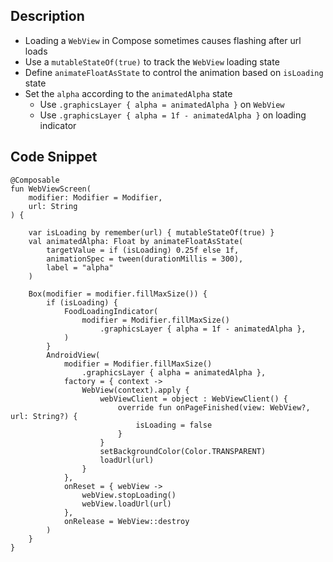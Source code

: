 ## Description

- Loading a `WebView` in Compose sometimes causes flashing after url loads
- Use a `mutableStateOf(true)` to track the `WebView` loading state
- Define `animateFloatAsState` to control the animation based on `isLoading` state
- Set the `alpha` according to the `animatedAlpha` state
   - Use `.graphicsLayer { alpha = animatedAlpha }` on `WebView`
   - Use `.graphicsLayer { alpha = 1f - animatedAlpha }` on loading indicator

## Code Snippet

```
@Composable
fun WebViewScreen(
    modifier: Modifier = Modifier,
    url: String
) {

    var isLoading by remember(url) { mutableStateOf(true) }
    val animatedAlpha: Float by animateFloatAsState(
        targetValue = if (isLoading) 0.25f else 1f,
        animationSpec = tween(durationMillis = 300),
        label = "alpha"
    )

    Box(modifier = modifier.fillMaxSize()) {
        if (isLoading) {
            FoodLoadingIndicator(
                modifier = Modifier.fillMaxSize()
                    .graphicsLayer { alpha = 1f - animatedAlpha },
            )
        }
        AndroidView(
            modifier = Modifier.fillMaxSize()
                .graphicsLayer { alpha = animatedAlpha },
            factory = { context ->
                WebView(context).apply {
                    webViewClient = object : WebViewClient() {
                        override fun onPageFinished(view: WebView?, url: String?) {
                            isLoading = false
                        }
                    }
                    setBackgroundColor(Color.TRANSPARENT)
                    loadUrl(url)
                }
            },
            onReset = { webView ->
                webView.stopLoading()
                webView.loadUrl(url)
            },
            onRelease = WebView::destroy            
        )
    }
}                
```